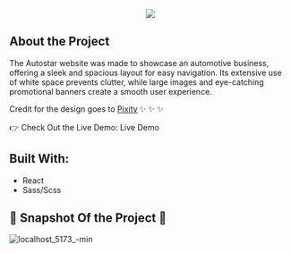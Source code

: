 <div align="center">
	<img src="https://github.com/J-Rodriguez10/car-rental-project/assets/142853275/fc58f135-0292-4e3c-9e58-468534a1f8de">
</div>


## About the Project
The Autostar website was made to showcase an automotive business, offering a sleek and spacious layout for easy navigation. Its extensive use of white space prevents clutter, while large images and eye-catching promotional banners create a smooth user experience.

Credit for the design goes to [Pixity](https://themeforest.net/item/autostar-rental-dealer-car-rental-automotive-car-dealer-automotive-car-rental-service/17130939) ✨ ✨ ✨ 

👉 Check Out the Live Demo: Live Demo


## Built With:
- React
- Sass/Scss


## 📸 Snapshot Of the Project 📸 
![localhost_5173_-min](https://github.com/J-Rodriguez10/car-rental-project/assets/142853275/45dff195-3eac-4fb9-bb11-45573714afdd)
